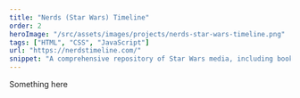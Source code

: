 ```yaml
---
title: "Nerds (Star Wars) Timeline"
order: 2
heroImage: "/src/assets/images/projects/nerds-star-wars-timeline.png"
tags: ["HTML", "CSS", "JavaScript"]
url: "https://nerdstimeline.com/"
snippet: "A comprehensive repository of Star Wars media, including books, movies, TV shows, comics, and more. Whether you're a seasoned Jedi or a Padawan, this guide will help you navigate the galaxy far, far away."
---
```

Something here